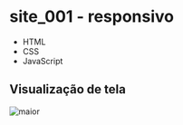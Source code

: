 # site_001 - responsivo

* HTML
* CSS
* JavaScript

## Visualização de tela
![maior](https://user-images.githubusercontent.com/91619200/167531862-63b7e8f7-71c3-4b70-9bb5-28b8d74a1811.jpeg)



